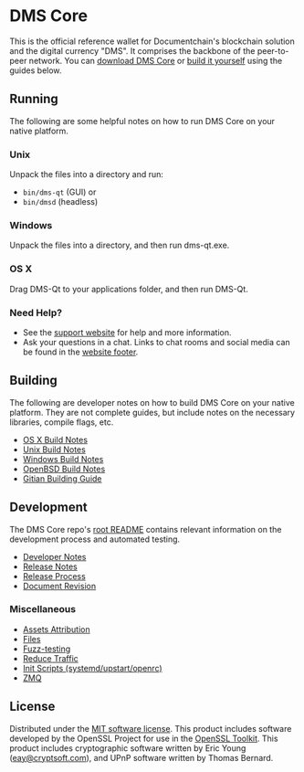 DMS Core
==========

This is the official reference wallet for Documentchain's blockchain solution and the digital currency "DMS". It comprises the backbone of the peer-to-peer network. You can [download DMS Core](https://github.com/Krekeler/documentchain/releases) or [build it yourself](#building) using the guides below.

Running
---------------------
The following are some helpful notes on how to run DMS Core on your native platform.

### Unix

Unpack the files into a directory and run:

- `bin/dms-qt` (GUI) or
- `bin/dmsd` (headless)

### Windows

Unpack the files into a directory, and then run dms-qt.exe.

### OS X

Drag DMS-Qt to your applications folder, and then run DMS-Qt.

### Need Help?

* See the [support website](https://documentchain.org/start-now/)
for help and more information.
* Ask your questions in a chat. Links to chat rooms and social media 
can be found in the [website footer](https://documentchain.org/start-now/).

Building
---------------------
The following are developer notes on how to build DMS Core on your native platform. They are not complete guides, but include notes on the necessary libraries, compile flags, etc.

- [OS X Build Notes](build-osx.md)
- [Unix Build Notes](build-unix.md)
- [Windows Build Notes](build-windows.md)
- [OpenBSD Build Notes](build-openbsd.md)
- [Gitian Building Guide](gitian-building.md)

Development
---------------------
The DMS Core repo's [root README](/README.md) contains relevant information on the development process and automated testing.

- [Developer Notes](developer-notes.md)
- [Release Notes](release-notes.md)
- [Release Process](release-process.md)
- [Document Revision](/dms-docs/document-revision-data.md)

### Miscellaneous
- [Assets Attribution](assets-attribution.md)
- [Files](files.md)
- [Fuzz-testing](fuzzing.md)
- [Reduce Traffic](reduce-traffic.md)
- [Init Scripts (systemd/upstart/openrc)](init.md)
- [ZMQ](zmq.md)

License
---------------------
Distributed under the [MIT software license](/COPYING).
This product includes software developed by the OpenSSL Project for use in the [OpenSSL Toolkit](https://www.openssl.org/). This product includes
cryptographic software written by Eric Young ([eay@cryptsoft.com](mailto:eay@cryptsoft.com)), and UPnP software written by Thomas Bernard.
